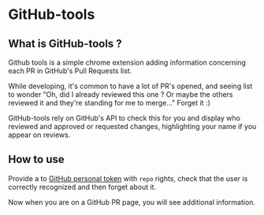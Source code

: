 # GitHub-tools

## What is GitHub-tools ?
Github tools is a simple chrome extension adding information concerning each PR in GitHub's Pull Requests list.

While developing, it's common to have a lot of PR's opened, and seeing list to wonder "Oh, did I already reviewed this one ? Or maybe the others reviewed it and they're standing for me to merge..." Forget it :)

GitHub-tools rely on GitHub's API to check this for you and display who reviewed and approved or requested changes, highlighting your name if you appear on reviews.

## How to use
Provide a to [GitHub personal token](https://github.com/settings/tokens) with `repo` rights, check that the user is correctly recognized and then forget about it.

Now when you are on a GitHub PR page, you will see additional information.
